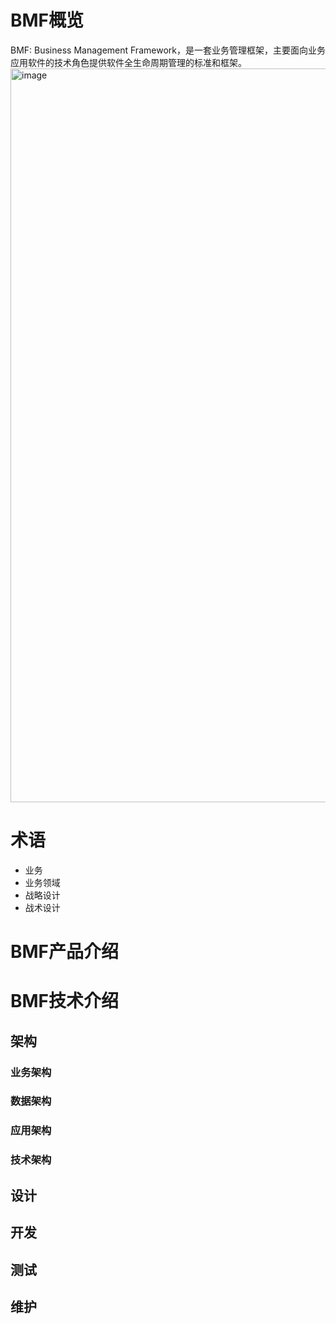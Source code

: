 # BMF概览
BMF: Business Management Framework，是一套业务管理框架，主要面向业务应用软件的技术角色提供软件全生命周期管理的标准和框架。
<img width="1174" alt="image" src="https://user-images.githubusercontent.com/11364967/235175040-e3934fa5-6460-4f81-863f-344ac10c4cb9.png">

# 术语
+ 业务
+ 业务领域
+ 战略设计
+ 战术设计

# BMF产品介绍

# BMF技术介绍
## 架构
### 业务架构
### 数据架构
### 应用架构
### 技术架构
## 设计
## 开发
## 测试
## 维护
